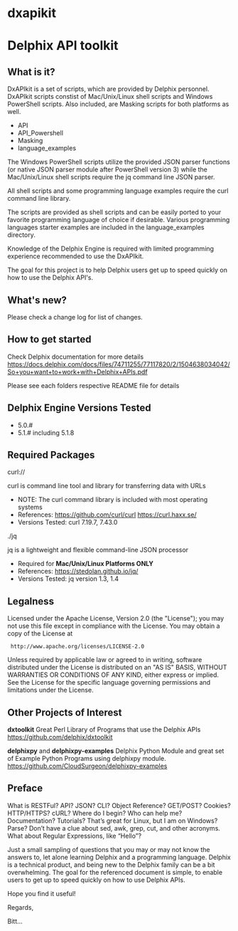 # dxapikit

# **Delphix API toolkit**

## What is it?

DxAPIkit is a set of scripts, which are provided by Delphix personnel. DxAPIkit scripts constist of Mac/Unix/Linux shell scripts and Windows PowerShell scripts. Also included, are Masking scripts for both platforms as well.

- API
- API_Powershell 
- Masking
- language_examples

The Windows PowerShell scripts utilize the provided JSON parser functions (or native JSON parser module after PowerShell version 3) while the Mac/Unix/Linux shell scripts require the jq command line JSON parser.  

All shell scripts and some programming language examples require the curl command line library. 

The scripts are provided as shell scripts and can be easily ported to your favorite programming language of choice if desirable. Various programming languages starter examples are included in the language_examples directory.

Knowledge of the Delphix Engine is required with limited programming experience recommended to use the DxAPIkit. 

The goal for this project is to help Delphix users get up to speed quickly on how to use the Delphix API's.


## What's new?

   Please check a change log for list of changes.


## How to get started

   Check Delphix documentation for more details
   https://docs.delphix.com/docs/files/74711255/77117820/2/1504638034042/So+you+want+to+work+with+Delphix+APIs.pdf

   Please see each folders respective README file for details


## Delphix Engine Versions Tested
- 5.0.#
- 5.1.# including 5.1.8 


## Required Packages

curl://

curl is command line tool and library for transferring data with URLs 
- NOTE: The curl command library is included with most operating systems
- References: https://github.com/curl/curl     https://curl.haxx.se/
- Versions Tested: curl 7.19.7, 7.43.0 
  

./jq 

jq is a lightweight and flexible command-line JSON processor
- Required for **Mac/Unix/Linux Platforms ONLY**
- References: https://stedolan.github.io/jq/  
- Versions Tested: jq version 1.3, 1.4 
	
	      
## Legalness

 Licensed under the Apache License, Version 2.0 (the "License");
 you may not use this file except in compliance with the License.
 You may obtain a copy of the License at

     http://www.apache.org/licenses/LICENSE-2.0

 Unless required by applicable law or agreed to in writing, software
 distributed under the License is distributed on an "AS IS" BASIS,
 WITHOUT WARRANTIES OR CONDITIONS OF ANY KIND, either express or implied.
 See the License for the specific language governing permissions and
 limitations under the License.


## Other Projects of Interest

**dxtoolkit** Great Perl Library of Programs that use the Delphix APIs 
https://github.com/delphix/dxtoolkit

**delphixpy** and **delphixpy-examples** Delphix Python Module and great set of Example Python Programs using delphixpy module.  
https://github.com/CloudSurgeon/delphixpy-examples


## Preface

What is RESTFul?  API?  JSON?  CLI?  Object Reference?  GET/POST?  Cookies?  HTTP/HTTPS? cURL?  Where do I begin?  Who can help me?  Documentation?  Tutorials?  That’s great for Linux, but I am on Windows?  Parse?  Don’t have a clue about sed, awk, grep, cut, and other acronyms. What about Regular Expressions, like “Hello”?

Just a small sampling of questions that you may or may not know the answers to, let alone learning Delphix and a programming language. Delphix is a technical product, and being new to the Delphix family can be a bit overwhelming. The goal for the referenced document is simple, to enable users to get up to speed quickly on how to use Delphix APIs. 

Hope you find it useful! 

Regards,

Bitt... 
